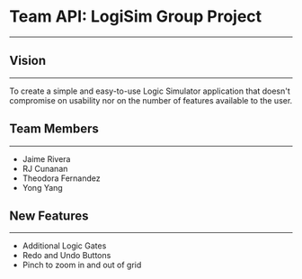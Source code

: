 # Team API: LogiSim Group Project
--------------------------------------------

## Vision
--------------------------------------------
To create a simple and easy-to-use Logic Simulator application that doesn't
compromise on usability nor on the number of features available to the user.

## Team Members
--------------------------------------------
* Jaime Rivera
* RJ Cunanan
* Theodora Fernandez
* Yong Yang 

## New Features
--------------------------------------------
* Additional Logic Gates
* Redo and Undo Buttons
* Pinch to zoom in and out of grid
